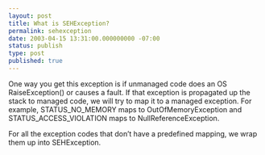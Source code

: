 ```yaml
---
layout: post
title: What is SEHException?
permalink: sehexception
date: 2003-04-15 13:31:00.000000000 -07:00
status: publish
type: post
published: true
---
```


One way you get this exception is if unmanaged code does an OS RaiseException() or causes a fault.  If that exception is propagated up the stack to managed code, we will try to map it to a managed exception.  For example, STATUS_NO_MEMORY maps to OutOfMemoryException and STATUS_ACCESS_VIOLATION maps to NullReferenceException.

For all the exception codes that don’t have a predefined mapping, we wrap them up into SEHException.
